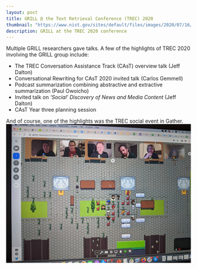 ```yaml
---
layout: post
title: GRILL @ the Text Retrieval Conference (TREC) 2020
thumbnail: "https://www.nist.gov/sites/default/files/images/2020/07/16/newlogo.png"
description: GRILL at the TREC 2020 conference
---
```

Multiple GRILL researchers gave talks. A few of the highlights of TREC 2020 involving the GRILL group include:
 - The TREC Conversation Assistance Track (CAsT) overview talk (Jeff Dalton)
 - Conversational Rewriting for CAsT 2020 invited talk (Carlos Gemmell)
 - Podcast summarization combining abstractive and extractive summarization (Paul Owoicho)
 - Invited talk on *‘Social’ Discovery of News and Media Content* (Jeff Dalton)
 - CAsT Year three planning session 
 
 And of course, one of the highlights was the TREC social event in Gather.
 <img src="../assets/img/trec2020_social.jpg">
